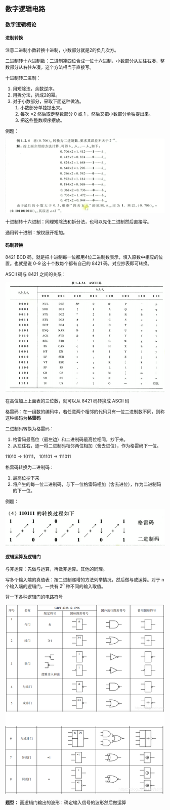 ## 数字逻辑电路

### 数字逻辑概论

#### 进制转换

注意二进制小数转换十进制，小数部分就是2的负几次方。

二进制转十六进制数：二进制凑四位合成一位十六进制，小数部分从左往右凑，整数部分从右往左凑。这个方法相当于直接写。

十进制转二进制：

1. 用短除法，余数逆序。
2. 用拆分法，拆成2的幂。
3. 对于小数部分，采取下面这种做法。
   1. 小数部分单独提出来。
   2. 每次 $\times2$ 然后取走整数部分 0 或 1 ，然后又把小数部分单独提出来。
   3. 把这些整数顺序摆放。

例题：

![image-20220705213655154](数电模电.assets/image-20220705213655154.png)

十进制转十六进制：同理短除法和拆分法，也可以先化二进制然后直接写。

通用转十进制：按权展开相加。



#### 码制转换

8421 BCD 码，就是把十进制每一位都用4位二进制数表示，填入原数中相应的位置。也就是说 0-9 这十个数每个都有自己的 8421 码，对应抄表即可转换。

ASCII 码与 8421 之间的关系：

![image-20220705214910314](数电模电.assets/image-20220705214910314.png)

在高位加上上面表的三位数，就可以从 8421 码转换成 ASCII 码

格雷码：在一组数的编码中，若任意两个相邻的代码只有一位二进制数不同，则称这种编码为**格雷码**

二进制码转换为格雷码：

1. 格雷码最高位（最左边）和二进制码最高位相同，抄下来。
2. 从左往右，逐一将二进制码相邻两位相加（舍去进位），作为格雷码下一位。

$11010\rightarrow 10111$， $101101\rightarrow 111011$

格雷码转换为二进制码：

1. 最高位抄下来
2. 将产生的每一位二进制码，与下一位格雷码相加（舍去进位），作为二进制码的下一位。

例题：

![image-20220705220829419](数电模电.assets/image-20220705220829419.png)



#### 逻辑运算及逻辑门

与非运算：先做与运算，再做非运算。其他的同理。

写多个输入端的真值表：按二进制递增的方法列举情况，然后做与或运算。对于 n 个输入端的逻辑门，一共有 $2^n$ 种不同的输入取值。

背一下各种逻辑门的电路符号

![img](数电模电.assets/watermark,type_ZmFuZ3poZW5naGVpdGk,shadow_10,text_aHR0cHM6Ly9ibG9nLmNzZG4ubmV0L2F0bGxsMQ==,size_16,color_FFFFFF,t_70.png)

**题型：** 画逻辑门输出的波形：确定输入信号的波形然后做运算